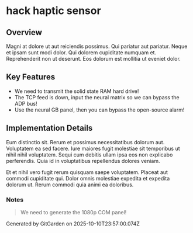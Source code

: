 # hack haptic sensor

## Overview
Magni at dolore ut aut reiciendis possimus. Qui pariatur aut pariatur. Neque et ipsam sunt modi dolor. Qui dolorem cupiditate numquam et. Reprehenderit non ut deserunt. Eos dolorum est mollitia ut eveniet dolor.

## Key Features
- We need to transmit the solid state RAM hard drive!
- The TCP feed is down, input the neural matrix so we can bypass the ADP bus!
- Use the neural GB panel, then you can bypass the open-source alarm!

## Implementation Details
Eum distinctio sit. Rerum et possimus necessitatibus dolorum aut. Voluptatem ea sed facere. Iure maiores fugit molestiae sit temporibus ut nihil nihil voluptatem. Sequi cum debitis ullam ipsa eos non explicabo perferendis. Quia id in voluptatibus repellendus dolores veniam.
 Et et nihil vero fugit rerum quisquam saepe voluptatem. Placeat aut commodi cupiditate qui. Dolor omnis molestiae expedita et expedita dolorum ut. Rerum commodi quia animi ea doloribus.

### Notes
> We need to generate the 1080p COM panel!

Generated by GitGarden on 2025-10-10T23:57:00.074Z